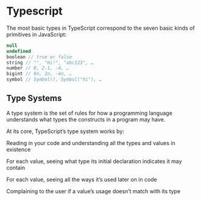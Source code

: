 # Typescript

The most basic types in TypeScript correspond to the seven basic kinds of primitives in JavaScript:

```typescript
null
undefined
boolean // true or false
string // "", "Hi!", "abc123", …​
number // 0, 2.1, -4, …​
bigint // 0n, 2n, -4n, …​
symbol // Symbol(), Symbol("hi"), …​
```

## Type Systems
A type system is the set of rules for how a programming language understands what types the constructs in a program may have.

At its core, TypeScript’s type system works by:

Reading in your code and understanding all the types and values in existence

For each value, seeing what type its initial declaration indicates it may contain

For each value, seeing all the ways it’s used later on in code

Complaining to the user if a value’s usage doesn’t match with its type